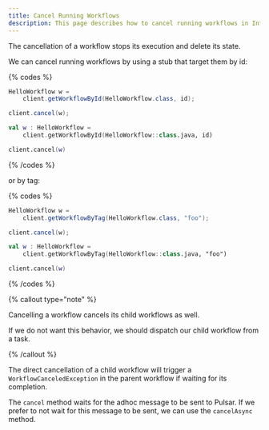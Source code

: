 ```yaml
---
title: Cancel Running Workflows
description: This page describes how to cancel running workflows in Infinitic, detailing methods to target workflows by ID or tag for cancellation. It highlights that canceling a workflow will also cancel its child workflows, unless the child workflows are dispatched from a task. The documentation provides Java and Kotlin examples for synchronous and asynchronous cancellation.
---
```

The cancellation of a workflow stops its execution and delete its state.

We can cancel running workflows by using a stub that target them by id:

{% codes %}

```java
HelloWorkflow w = 
    client.getWorkflowById(HelloWorkflow.class, id);

client.cancel(w);
```

```kotlin
val w : HelloWorkflow = 
    client.getWorkflowById(HelloWorkflow::class.java, id)

client.cancel(w)
```

{% /codes %}

or by tag:

{% codes %}

```java
HelloWorkflow w = 
    client.getWorkflowByTag(HelloWorkflow.class, "foo");

client.cancel(w);
```

```kotlin
val w : HelloWorkflow = 
    client.getWorkflowByTag(HelloWorkflow::class.java, "foo")

client.cancel(w)
```

{% /codes %}

{% callout type="note"  %}

Cancelling a workflow cancels its child workflows as well.

If we do not want this behavior, we should dispatch our child workflow from a task.

{% /callout  %}

The direct cancellation of a child workflow will trigger a `WorkflowCanceledException` in the parent workflow
if waiting for its completion.

The `cancel` method waits for the adhoc message to be sent to Pulsar.
If we prefer to not wait for this message to be sent, we can use the `cancelAsync` method.
